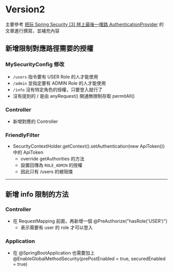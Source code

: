 # Version2
主要參考 [把玩 Spring Security [3] 拼上最後一哩路 AuthenticationProvider](https://qrtt1.medium.com/hands-on-spring-security-3-a57b32d933d1) 
的文章進行撰寫，並補充內容


## 新增限制對應路徑需要的授權

### MySecurityConfig 修改
-  `/users` 指令要有 USER Role 的人才能使用
-  `/admin` 並指定要有 ADMIN Role 的人才能使用
-  `/info` 沒有特定角色的授權，只要登入就行了
- 沒有提到的 / 是由 anyRequest() 開通無限制存取 permitAll()

### Controller
- 新增對應的 Controller

### FriendlyFilter
- SecurityContextHolder.getContext().setAuthentication(new ApiToken()) 中的 ApiToken
  - override getAuthorities 的方法
  - 設置回傳為 `ROLE_ADMIN` 的授權
  - 因此只有 /users 的被阻擋

---
## 新增 info 限制的方法
### Controller
- 在 RequestMapping 前面，再新增一個 @PreAuthorize("hasRole('USER')")
  - 表示需要有 user 的 role 才可以登入

### Application
- 在 @SpringBootApplication 也需要加上 @EnableGlobalMethodSecurity(prePostEnabled = true, securedEnabled = true)
